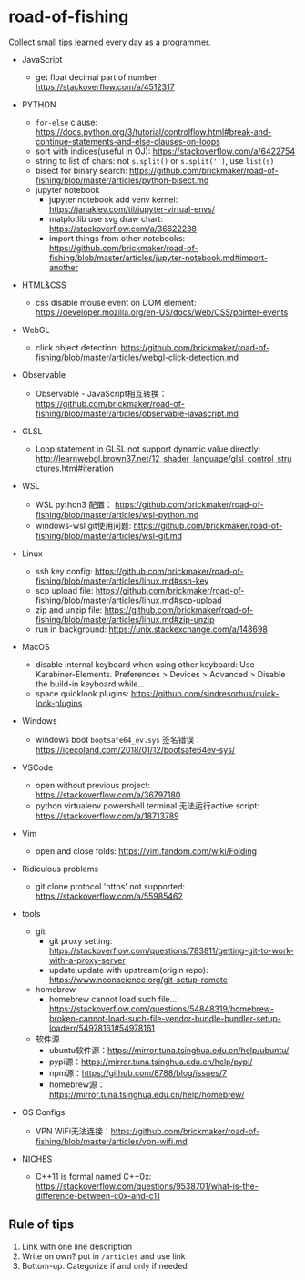 # road-of-fishing
Collect small tips learned every day as a programmer.

* JavaScript
    * get float decimal part of number: https://stackoverflow.com/a/4512317

* PYTHON
    * `for-else` clause: https://docs.python.org/3/tutorial/controlflow.html#break-and-continue-statements-and-else-clauses-on-loops
    * sort with indices(useful in OJ): https://stackoverflow.com/a/6422754
    * string to list of chars: not `s.split()` or `s.split('')`, use `list(s)`
    * bisect for binary search: https://github.com/brickmaker/road-of-fishing/blob/master/articles/python-bisect.md
    * jupyter notebook
        * jupyter notebook add venv kernel: https://janakiev.com/til/jupyter-virtual-envs/
        * matplotlib use svg draw chart: https://stackoverflow.com/a/36622238
        * import things from other notebooks: https://github.com/brickmaker/road-of-fishing/blob/master/articles/jupyter-notebook.md#import-another

* HTML&CSS
    * css disable mouse event on DOM element: https://developer.mozilla.org/en-US/docs/Web/CSS/pointer-events

* WebGL
    * click object detection: https://github.com/brickmaker/road-of-fishing/blob/master/articles/webgl-click-detection.md

* Observable
    * Observable - JavaScript相互转换：https://github.com/brickmaker/road-of-fishing/blob/master/articles/observable-javascript.md
* GLSL
    * Loop statement in GLSL not support dynamic value directly: http://learnwebgl.brown37.net/12_shader_language/glsl_control_structures.html#iteration

* WSL
    * WSL python3 配置： https://github.com/brickmaker/road-of-fishing/blob/master/articles/wsl-python.md
    * windows-wsl git使用问题: https://github.com/brickmaker/road-of-fishing/blob/master/articles/wsl-git.md

* Linux
    * ssh key config: https://github.com/brickmaker/road-of-fishing/blob/master/articles/linux.md#ssh-key
    * scp upload file: https://github.com/brickmaker/road-of-fishing/blob/master/articles/linux.md#scp-upload
    * zip and unzip file: https://github.com/brickmaker/road-of-fishing/blob/master/articles/linux.md#zip-unzip
    * run in background: https://unix.stackexchange.com/a/148698

* MacOS
    * disable internal keyboard when using other keyboard: Use Karabiner-Elements. Preferences > Devices > Advanced > Disable the build-in keyboard while...
    * space quicklook plugins: https://github.com/sindresorhus/quick-look-plugins

* Windows
    * windows boot `bootsafe64_ev.sys` 签名错误：https://icecoland.com/2018/01/12/bootsafe64ev-sys/

* VSCode
    * open without previous project: https://stackoverflow.com/a/36797180
    * python virtualenv powershell terminal 无法运行active script: https://stackoverflow.com/a/18713789
* Vim
    * open and close folds: https://vim.fandom.com/wiki/Folding

* Ridiculous problems
   * git clone protocol 'https' not supported: https://stackoverflow.com/a/55985462

* tools
    * git
        * git proxy setting: https://stackoverflow.com/questions/783811/getting-git-to-work-with-a-proxy-server
        * update update with upstream(origin repo): https://www.neonscience.org/git-setup-remote
    * homebrew
        * homebrew cannot load such file...: https://stackoverflow.com/questions/54848319/homebrew-broken-cannot-load-such-file-vendor-bundle-bundler-setup-loaderr/54978161#54978161
    * 软件源
        * ubuntu软件源：https://mirror.tuna.tsinghua.edu.cn/help/ubuntu/
        * pypi源：https://mirror.tuna.tsinghua.edu.cn/help/pypi/
        * npm源：https://github.com/8788/blog/issues/7
        * homebrew源：https://mirror.tuna.tsinghua.edu.cn/help/homebrew/

* OS Configs
    * VPN WiFi无法连接：https://github.com/brickmaker/road-of-fishing/blob/master/articles/vpn-wifi.md


* NICHES
    * C++11 is formal named C++0x: https://stackoverflow.com/questions/9538701/what-is-the-difference-between-c0x-and-c11

## Rule of tips

1. Link with one line description
2. Write on own? put in `/articles` and use link
3. Bottom-up. Categorize if and only if needed
